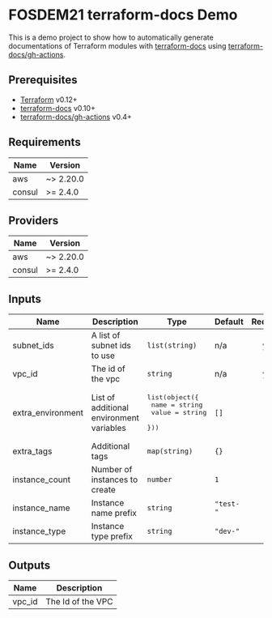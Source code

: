 # FOSDEM21 terraform-docs Demo

This is a demo project to show how to automatically generate documentations of
Terraform modules with [terraform-docs] using [terraform-docs/gh-actions].

<!--- BEGIN_TF_DOCS --->
## Prerequisites

- [Terraform](https://www.terraform.io) v0.12+
- [terraform-docs](https://github.com/terraform-docs/terraform-docs) v0.10+
- [terraform-docs/gh-actions](https://github.com/terraform-docs/gh-actions) v0.4+

## Requirements

| Name | Version |
|------|---------|
| aws | ~> 2.20.0 |
| consul | >= 2.4.0 |

## Providers

| Name | Version |
|------|---------|
| aws | ~> 2.20.0 |
| consul | >= 2.4.0 |

## Inputs

| Name | Description | Type | Default | Required |
|------|-------------|------|---------|:--------:|
| subnet\_ids | A list of subnet ids to use | `list(string)` | n/a | yes |
| vpc\_id | The id of the vpc | `string` | n/a | yes |
| extra\_environment | List of additional environment variables | <pre>list(object({<br>    name  = string<br>    value = string<br>  }))</pre> | `[]` | no |
| extra\_tags | Additional tags | `map(string)` | `{}` | no |
| instance\_count | Number of instances to create | `number` | `1` | no |
| instance\_name | Instance name prefix | `string` | `"test-"` | no |
| instance\_type | Instance type prefix | `string` | `"dev-"` | no |

## Outputs

| Name | Description |
|------|-------------|
| vpc\_id | The Id of the VPC |

<!--- END_TF_DOCS --->

[terraform-docs]: https://github.com/terraform-docs/terraform-docs
[terraform-docs/gh-actions]: https://github.com/terraform-docs/gh-actions
